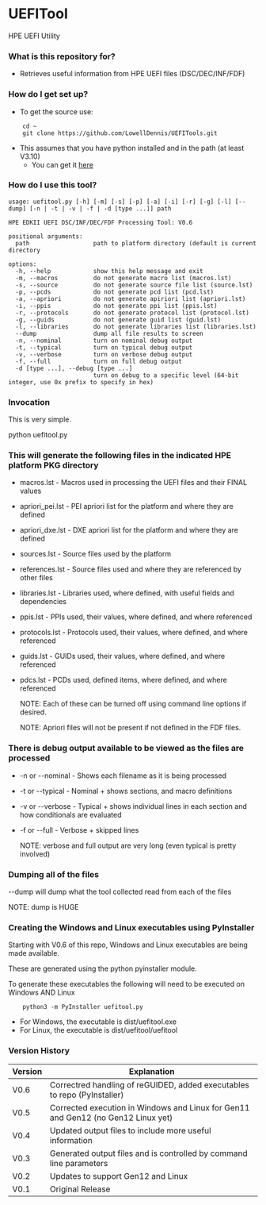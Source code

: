 # UEFITool
HPE UEFI Utility

### What is this repository for? ###

* Retrieves useful information from HPE UEFI files (DSC/DEC/INF/FDF)

### How do I get set up? ###

* To get the source use:
```
    cd ~
    git clone https://github.com/LowellDennis/UEFITools.git
```

* This assumes that you have python installed and in the path (at least V3.10)
    * You can get it [here](https://www.python.org/)

### How do I use this tool? ###
```
usage: uefitool.py [-h] [-m] [-s] [-p] [-a] [-i] [-r] [-g] [-l] [--dump] [-n | -t | -v | -f | -d [type ...]] path

HPE EDKII UEFI DSC/INF/DEC/FDF Processing Tool: V0.6

positional arguments:
  path                  path to platform directory (default is current directory

options:
  -h, --help            show this help message and exit
  -m, --macros          do not generate macro list (macros.lst)
  -s, --source          do not generate source file list (source.lst)
  -p, --pcds            do not generate pcd list (pcd.lst)
  -a, --apriori         do not generate apiriori list (apriori.lst)
  -i, --ppis            do not generate ppi list (ppis.lst)
  -r, --protocols       do not generate protocol list (protocol.lst)
  -g, --guids           do not generate guid list (guid.lst)
  -l, --libraries       do not generate libraries list (libraries.lst)
  --dump                dump all file results to screen
  -n, --nominal         turn on nominal debug output
  -t, --typical         turn on typical debug output
  -v, --verbose         turn on verbose debug output
  -f, --full            turn on full debug output
  -d [type ...], --debug [type ...]
                        turn on debug to a specific level (64-bit integer, use 0x prefix to specify in hex)
```
### Invocation ###
This is very simple.

python uefitool.py <path-to-HPE-platform-PKG-driectory>

### This will generate the following files in the indicated HPE platform PKG directory ###
* macros.lst      - Macros used in processing the UEFI files and their FINAL values
* apriori_pei.lst - PEI apriori list for the platform and where they are defined
* apriori_dxe.lst - DXE apriori list for the platform and where they are defined
* sources.lst     - Source files used by the platform
* references.lst  - Source files used and where they are referenced by other files
* libraries.lst   - Libraries used, where defined, with useful fields and dependencies
* ppis.lst        - PPIs      used, their values,  where defined, and where referenced
* protocols.lst   - Protocols used, their values,  where defined, and where referenced
* guids.lst       - GUIDs     used, their values,  where defined, and where referenced
* pdcs.lst        - PCDs      used, defined items, where defined, and where referenced

  NOTE: Each of these can be turned off using command line options if desired.

  NOTE: Apriori files will not be present if not defined in the FDF files.

### There is debug output available to be viewed as the files are processed ###
* -n or --nominal - Shows each filename as it is being processed
* -t or --typical - Nominal + shows sections, and macro definitions
* -v or --verbose - Typical + shows individual lines in each section and how conditionals are evaluated
* -f or --full    - Verbose + skipped lines

  NOTE: verbose and full output are very long (even typical is pretty involved)

### Dumping all of the files ###
--dump will dump what the tool collected read from each of the files

  NOTE: dump is HUGE

### Creating the Windows and Linux executables using PyInstaller
Starting with V0.6 of this repo, Windows and Linux executables are being made available.

These are generated using the python pyinstaller module.

To generate these executables the following will need to be executed on Windows AND Linux
```
    python3 -m PyInstaller uefitool.py
```
* For Windows, the executable is dist/uefitool.exe
* For Linux,   the executable is dist/uefitool/uefitool

### Version History ###
| Version | Explanation                                                                            |
|---------|----------------------------------------------------------------------------------------|
| V0.6    | Correctred handling of reGUIDED, added executables to repo (PyInstaller)               |
| V0.5    | Corrected execution in Windows and Linux for Gen11 and Gen12 (no Gen12 Linux yet)      |
| V0.4    | Updated output files to include more useful information                                |
| V0.3	  | Generated output files and is controlled by command line parameters                    |
| V0.2	  | Updates to support Gen12 and Linux                                                     |
| V0.1	  | Original Release                                                                       |
